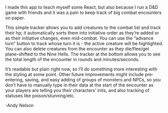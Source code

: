 I made this app to teach myself some React, but also because I run a D&D game with friends and it was a pain to keep track of big combat encounters on paper.

This simple tracker allows you to add creatures to the combat list and track their hp; it automatically sorts them into initiative order as they’re added or as their initiative changes, even mid-combat. You can use the “advance turn” button to track whose turn it is - the active creature will be highlighted. You can also delete creatures from the encounter as they die/flee/get plane-shifted to the Nine Hells. The tracker at the bottom allows you to see the total length of the encounter in rounds and minutes/seconds.

It’s readable but plain right now, so I’ll do something more interesting with the styling at some point. Other future improvements might include pre-entering, saving, and easy adding of groups of monsters and NPCs, so you don’t have to manually type in their data at the start of the encounter as your players are telling you their characters’ inits, and also tracking of statuses like poison/stunning/etc.

-Andy Nelson